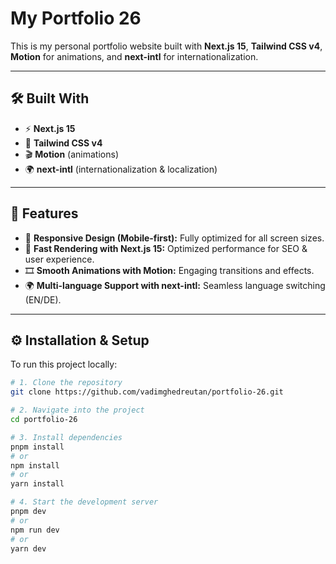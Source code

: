 # My Portfolio 26

This is my personal portfolio website built with **Next.js 15**, **Tailwind CSS v4**, **Motion** for animations, and **next-intl** for internationalization.

---

## 🛠 Built With

-   ⚡ **Next.js 15**
-   🎨 **Tailwind CSS v4**
-   🎬 **Motion** (animations)
-   🌍 **next-intl** (internationalization & localization)

---

## 🚀 Features

-   📱 **Responsive Design (Mobile-first):** Fully optimized for all screen sizes.
-   🚀 **Fast Rendering with Next.js 15:** Optimized performance for SEO & user experience.
-   🎞 **Smooth Animations with Motion:** Engaging transitions and effects.
-   🌍 **Multi-language Support with next-intl:** Seamless language switching (EN/DE).

---

## ⚙️ Installation & Setup

To run this project locally:

```bash
# 1. Clone the repository
git clone https://github.com/vadimghedreutan/portfolio-26.git

# 2. Navigate into the project
cd portfolio-26

# 3. Install dependencies
pnpm install
# or
npm install
# or
yarn install

# 4. Start the development server
pnpm dev
# or
npm run dev
# or
yarn dev
```
